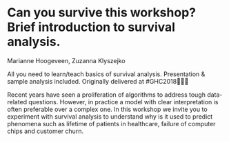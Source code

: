 # Can you survive this workshop? Brief introduction to survival analysis.
Marianne Hoogeveen, Zuzanna Klyszejko

All you need to learn/teach basics of survival analysis. Presentation &amp; sample analysis included. Originally delivered at #GHC2018👩🏾‍💻

Recent years have seen a proliferation of algorithms to address tough data-related questions. However, in practice a model with clear interpretation is often preferable over a complex one. In this workshop we invite you to experiment with survival analysis to understand why is it used to predict phenomena such as lifetime of patients in healthcare, failure of computer chips and customer churn.
